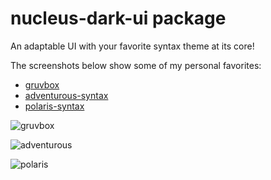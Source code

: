 # nucleus-dark-ui package

An adaptable UI with your favorite syntax theme at its core!

The screenshots below show some of my personal favorites:

+ [gruvbox](https://atom.io/themes/gruvbox)
+ [adventurous-syntax](https://atom.io/themes/adventurous-syntax)
+ [polaris-syntax](https://atom.io/themes/polaris-syntax)

![gruvbox](http://i.imgur.com/08GlJ82.png)

![adventurous](http://i.imgur.com/uK4ypRa.png)

![polaris](http://i.imgur.com/AGVIEgs.png)
